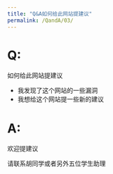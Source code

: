 ```yaml
---
title: "Q&A如何给此网站提建议"
permalink: /QandA/03/
---
```


# Q:

如何给此网站提建议

- 我发现了这个网站的一些漏洞
- 我想给这个网站提一些新的建议

# A:

欢迎提建议

请联系胡同学或者另外五位学生助理

<div id="container"></div>
<link rel="stylesheet" href="https://imsun.github.io/gitment/style/default.css">
<script src="https://imsun.github.io/gitment/dist/gitment.browser.js"></script>
<script src="./dist/gitment.browser.js"></script>
<script>
	var clientId = '82c800a8b9db1cb2a145'
	var clientSecret = 'abcb4790d98c686e7656d28c756ebbaac5b89d3a'
	var gitment = new Gitment({
		id: 'demo page',
		owner: 'imsun',
		repo: 'gitment',
		oauth: {
			client_id: clientId,
			client_secret: clientSecret,
		},
	})
	gitment.render('container')
</script>